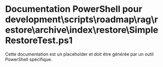 # Documentation PowerShell pour development\scripts\roadmap\rag\restore\archive\index\restore\SimpleRestoreTest.ps1

Cette documentation est un placeholder et doit être générée par un outil PowerShell spécifique.
